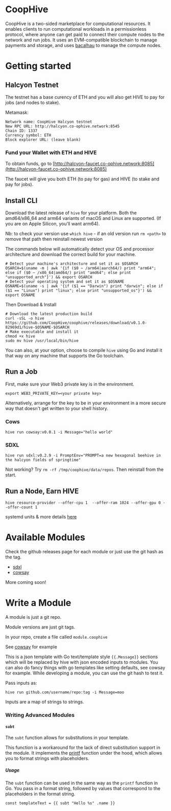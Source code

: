 # CoopHive

CoopHive is a two-sided marketplace for computational resources. It enables clients to run computational workloads in a permissionless protocol, where anyone can get paid to connect their compute nodes to the network and run jobs. It uses an EVM-compatible blockchain to manage payments and storage, and uses [bacalhau](https://www.bacalhau.org/) to manage the compute nodes.

# Getting started

## Halcyon Testnet

The testnet has a base curency of ETH and you will also get HIVE to pay for jobs (and nodes to stake).

Metamask:

```
Network name: CoopHive Halcyon testnet
New RPC URL: http://halcyon.co-ophive.network:8545
Chain ID: 1337
Currency symbol: ETH
Block explorer URL: (leave blank)
```

### Fund your Wallet with ETH and HIVE

To obtain funds, go to [http://halcyon-faucet.co-ophive.network:8085](http://halcyon-faucet.co-ophive.network:8085)

The faucet will give you both ETH (to pay for gas) and HIVE (to stake and pay for jobs).

## Install CLI

Download the latest release of `hive` for your platform. Both the amd64/x86_64 and arm64 variants of macOS and Linux are supported. (If you are on Apple Silicon, you'll want arm64). 

Nb:  to check your version use ```which hive``` - if an old version run ```rm <path>``` to remove that path then reinstall newest version

The commands below will automatically detect your OS and processor architecture and download the correct build for your machine.

```
# Detect your machine's architecture and set it as $OSARCH
OSARCH=$(uname -m | awk '{if ($0 ~ /arm64|aarch64/) print "arm64"; else if ($0 ~ /x86_64|amd64/) print "amd64"; else print "unsupported_arch"}') && export OSARCH
# Detect your operating system and set it as $OSNAME
OSNAME=$(uname -s | awk '{if ($1 == "Darwin") print "darwin"; else if ($1 == "Linux") print "linux"; else print "unsupported_os"}') && export OSNAME
```
Then Download & Install
```
# Download the latest production build
curl -sSL -o hive https://github.com/CoopHive/coophive/releases/download/v0.1.0-82969d1/hive-$OSNAME-$OSARCH
# Make executable and install it
chmod +x hive
sudo mv hive /usr/local/bin/hive
```

You can also, at your option, choose to compile `hive` using Go and install it that way on any machine that supports the Go toolchain.


## Run a Job

First, make sure your Web3 private key is in the environment.

```
export WEB3_PRIVATE_KEY=<your private key>
```

Alternatively, arrange for the key to be in your environment in a more secure way that doesn't get written to your shell history.


### Cows

```
hive run cowsay:v0.0.1 -i Message="hello world"
```


### SDXL

```
hive run sdxl:v0.2.9 -i PromptEnv="PROMPT=a new hexagonal beehive in the halcyon fields of springtime"
```

Not working?
Try ```rm -rf /tmp/coophive/data/repos```. Then reinstall from the start.


## Run a Node, Earn HIVE


```
hive resource-provider --offer-cpu 1  --offer-ram 1024 --offer-gpu 0 --offer-count 1
```

systemd units & more details [here](https://github.com/CoopHive/coophive/blob/main/ARCHITECTURE.md)


# Available Modules

Check the github releases page for each module or just use the git hash as the tag.

* [sdxl](https://github.com/CoopHive/coophive-module-sdxl)
* [cowsay](https://github.com/CoopHive/coophive-module-cowsay)

More coming soon!


# Write a Module



A module is just a git repo.

Module versions are just git tags.

In your repo, create a file called `module.coophive`

See [cowsay](https://github.com/CoopHive/coophive-module-cowsay) for example

This is a json template with Go text/template style `{{.Message}}` sections which will be replaced by hive with json encoded inputs to modules. You can also do fancy things with go templates like setting defaults, see cowsay for example. While developing a module, you can use the git hash to test it.

Pass inputs as:

```
hive run github.com/username/repo:tag -i Message=moo
```

Inputs are a map of strings to strings.

### Writing Advanced Modules

#### `subt`

The `subt` function allows for substitutions in your template.

This function is a workaround for the lack of direct substitution support in the module. It implements the [printf](https://pkg.go.dev/text/template#Template.Funcs) function under the hood, which allows you to format strings with placeholders.

##### Usage   

The `subt` function can be used in the same way as the `printf` function in Go. You pass in a format string, followed by values that correspond to the placeholders in the format string.
```
const templateText = {{ subt "Hello %s" .name }}
```

